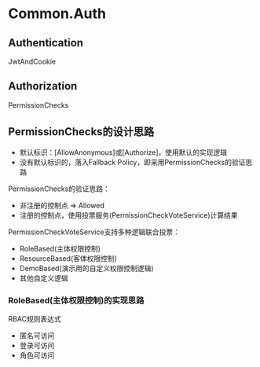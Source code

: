 ﻿# Common.Auth

## Authentication

JwtAndCookie

## Authorization 

PermissionChecks

## PermissionChecks的设计思路

- 默认标识：[AllowAnonymous]或[Authorize]，使用默认的实现逻辑
- 没有默认标识的，落入Fallback Policy，即采用PermissionChecks的验证思路

PermissionChecks的验证思路：

- 非注册的控制点 => Allowed
- 注册的控制点，使用投票服务(PermissionCheckVoteService)计算结果

PermissionCheckVoteService支持多种逻辑联合投票：

- RoleBased(主体权限控制)
- ResourceBased(客体权限控制)
- DemoBased(演示用的自定义权限控制逻辑)
- 其他自定义逻辑

### RoleBased(主体权限控制)的实现思路

RBAC规则表达式
- 匿名可访问
- 登录可访问
- 角色可访问